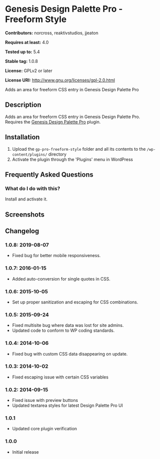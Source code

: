 # Genesis Design Palette Pro - Freeform Style

**Contributors:** norcross, reaktivstudios, jjeaton

**Requires at least:** 4.0

**Tested up to:** 5.4

**Stable tag:** 1.0.8

**License:** GPLv2 or later

**License URI:** http://www.gnu.org/licenses/gpl-2.0.html


Adds an area for freeform CSS entry in Genesis Design Palette Pro

## Description

Adds an area for freeform CSS entry in Genesis Design Palette Pro. Requires the [Genesis Design Palette Pro](http://genesisdesignpro.com/ "Genesis Design Palette Pro") plugin.

## Installation

1. Upload the `gp-pro-freeform-style` folder and all its contents to the `/wp-content/plugins/` directory
1. Activate the plugin through the 'Plugins' menu in WordPress

## Frequently Asked Questions
### What do I do with this?
Install and activate it.

## Screenshots
## Changelog
### 1.0.8: 2019-08-07
* Fixed bug for better mobile responsiveness.

### 1.0.7: 2016-01-15
* Added auto-conversion for single quotes in CSS.

### 1.0.6: 2015-10-05
* Set up proper sanitization and escaping for CSS combinations.

### 1.0.5: 2015-09-24
* Fixed multisite bug where data was lost for site admins.
* Updated code to conform to WP coding standards.

### 1.0.4: 2014-10-06
* Fixed bug with custom CSS data disappearing on update.

### 1.0.3: 2014-10-02
* Fixed escaping issue with certain CSS variables

### 1.0.2: 2014-09-15
* Fixed issue with preview buttons
* Updated textarea styles for latest Design Palette Pro UI

### 1.0.1
* Updated core plugin verification

### 1.0.0
* Initial release

